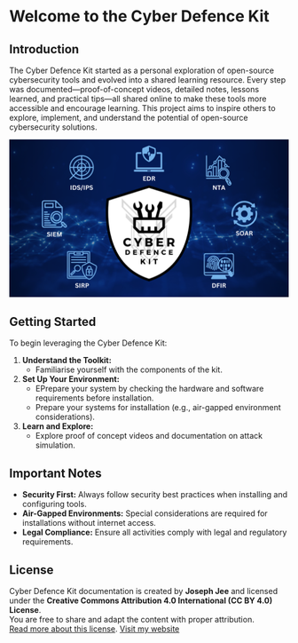 # **Welcome to the Cyber Defence Kit**

## **Introduction**

The Cyber Defence Kit started as a personal exploration of open-source cybersecurity tools and evolved into a shared learning resource. Every step was documented—proof-of-concept videos, detailed notes, lessons learned, and practical tips—all shared online to make these tools more accessible and encourage learning. This project aims to inspire others to explore, implement, and understand the potential of open-source cybersecurity solutions.

![CDK intro visual.png](CDK_intro_visual.png)

## **Getting Started**

To begin leveraging the Cyber Defence Kit:

1. **Understand the Toolkit:**
    - Familiarise yourself with the components of the kit.
2. **Set Up Your Environment:**
    - EPrepare your system by checking the hardware and software requirements before installation.
    - Prepare your systems for installation (e.g., air-gapped environment considerations).
3. **Learn and Explore:**
    - Explore proof of concept videos and documentation on attack simulation.

## **Important Notes**

- **Security First:** Always follow security best practices when installing and configuring tools.
- **Air-Gapped Environments:** Special considerations are required for installations without internet access.
- **Legal Compliance:** Ensure all activities comply with legal and regulatory requirements.

## **License**
Cyber Defence Kit documentation is created by **Joseph Jee** and licensed under the **Creative Commons Attribution 4.0 International (CC BY 4.0) License**.  
You are free to share and adapt the content with proper attribution.  
[Read more about this license](https://creativecommons.org/licenses/by/4.0/).
[Visit my website](https://josephjee.com)